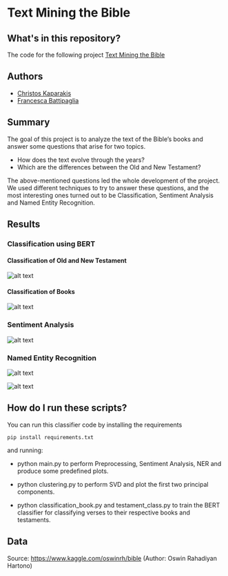 # Text Mining the Bible

## What's in this repository?

The code for the following project [Text Mining the Bible](https://github.com/ckaparakis/IRTM_Bible/blob/main/IRTM_Report_FrancescaBattipaglia_ChristosKaparakis.pdf)

## Authors

- [Christos Kaparakis](https://github.com/ckaparakis)
- [Francesca Battipaglia](https://github.com/FrancescaStud)

## Summary

The goal of this project is to analyze the text of the Bible’s books and answer some questions that arise for two topics.

- How does the text evolve through the years?
- Which are the differences between the Old and New Testament?

The above-mentioned questions led the whole development of the project. We used different techniques to try to answer these questions, and the most interesting ones turned out to be Classification, Sentiment Analysis and Named Entity Recognition.

## Results

### Classification using BERT

#### Classification of Old and New Testament

![alt text](https://github.com/ckaparakis/IRTM_Bible/blob/main/visualisation/output/classification_testaments.png)

#### Classification of Books

![alt text](https://github.com/ckaparakis/IRTM_Bible/blob/main/visualisation/output/classification_books.png)   

### Sentiment Analysis

![alt text](https://github.com/ckaparakis/IRTM_Bible/blob/main/visualisation/output/sentimentvader.png)

### Named Entity Recognition

![alt text](https://github.com/ckaparakis/IRTM_Bible/blob/main/visualisation/output/old_per_streamgraph.png)

![alt text](https://github.com/ckaparakis/IRTM_Bible/blob/main/visualisation/output/new_per_streamgraph.png)


## How do I run these scripts?

You can run this classifier code by installing the requirements

    pip install requirements.txt

and running:

- python main.py to perform Preprocessing, Sentiment Analysis, NER and produce some predefined plots.

- python clustering.py to perform SVD and plot the first two principal components.

- python classification_book.py and testament_class.py to train the BERT classifier for classifying verses to their respective books and testaments.

## Data
Source: https://www.kaggle.com/oswinrh/bible (Author: Oswin Rahadiyan Hartono)